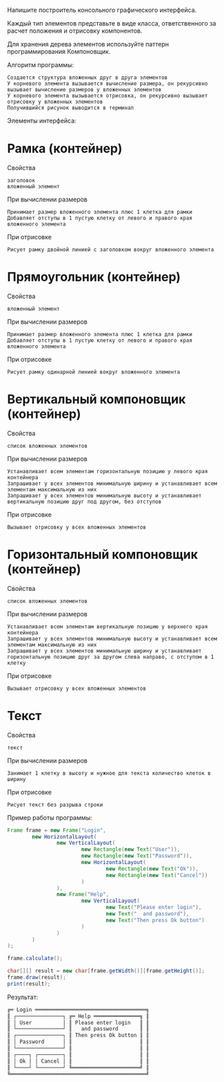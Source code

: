 Напишите построитель консольного графического интерфейса.

Каждый тип элементов представьте в виде класса, ответственного за расчет положения и отрисовку компонентов.

Для хранения дерева элементов используйте паттерн программирования Компоновщик.

Алгоритм программы:

    Создается структура вложенных друг в друга элементов
    У корневого элемента вызывается вычисление размера, он рекурсивно вызывает вычисление размеров у вложенных элементов
    У корневого элемента вызывается отрисовка, он рекурсивно вызывает отрисовку у вложенных элементов
    Получившийся рисунок выводится в терминал

Элементы интерфейса:
# Рамка (контейнер)

Свойства

    заголовок
    вложенный элемент

При вычислении размеров

    Принимает размер вложенного элемента плюс 1 клетка для рамки
    Добавляет отступы в 1 пустую клетку от левого и правого края вложенного элемента

При отрисовке

    Рисует рамку двойной линией с заголовком вокруг вложенного элемента

# Прямоугольник (контейнер)

Свойства

    вложенный элемент

При вычислении размеров

    Принимает размер вложенного элемента плюс 1 клетка для рамки
    Добавляет отступы в 1 пустую клетку от левого и правого края вложенного элемента

При отрисовке

    Рисует рамку одинарной линией вокруг вложенного элемента

# Вертикальный компоновщик (контейнер)

Свойства

    список вложенных элементов

При вычислении размеров

    Устанавливает всем элементам горизонтальную позицию у левого края контейнера
    Запрашивает у всех элементов минимальную ширину и устанавливает всем элементам максимальную из них
    Запрашивает у всех элементов минимальную высоту и устанавливает вертикальную позицию друг под другом, без отступов

При отрисовке

    Вызывает отрисовку у всех вложенных элементов

# Горизонтальный компоновщик (контейнер)

Свойства

    список вложенных элементов

При вычислении размеров

    Устанавливает всем элементам вертикальную позицию у верхнего края контейнера
    Запрашивает у всех элементов минимальную высоту и устанавливает всем элементам максимальную из них
    Запрашивает у всех элементов минимальную ширину и устанавливает горизонтальную позицию друг за другом слева направо, с отступом в 1 клетку

При отрисовке

    Вызывает отрисовку у всех вложенных элементов

# Текст

Свойства

    текст

При вычислении размеров

    Занимает 1 клетку в высоту и нужное для текста количество клеток в ширину

При отрисовке

    Рисует текст без разрыва строки

Пример работы программы:

```java
Frame frame = new Frame("Login",
        new HorizontalLayout(
                new VerticalLayout(
                        new Rectangle(new Text("User")),
                        new Rectangle(new Text("Password")),
                        new HorizontalLayout(
                                new Rectangle(new Text("Ok")),
                                new Rectangle(new Text("Cancel"))
                        )
                ),
                new Frame("Help",
                        new VerticalLayout(
                                new Text("Please enter login"),
                                new Text("  and password"),
                                new Text("Then press Ok button")
                        )
                )
        )
);

frame.calculate();

char[][] result = new char[frame.getWidth()][frame.getHeight()];
frame.draw(result);
print(result);
```

Результат:

```bash
╔═ Login ════════════════════════════════════╗
║ ┌───────────────┐ ╔═ Help ═══════════════╗ ║
║ │ User          │ ║ Please enter login   ║ ║
║ └───────────────┘ ║   and password       ║ ║
║ ┌───────────────┐ ║ Then press Ok button ║ ║
║ │ Password      │ ║                      ║ ║
║ └───────────────┘ ║                      ║ ║
║ ┌────┐ ┌────────┐ ║                      ║ ║
║ │ Ok │ │ Cancel │ ║                      ║ ║
║ └────┘ └────────┘ ╚══════════════════════╝ ║
╚════════════════════════════════════════════╝
```
